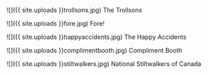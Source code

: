 ![]({{ site.uploads }}trollsons.jpg)
<span class="caption">The Trollsons</span>

![]({{ site.uploads }}fore.jpg)
<span class="caption">Fore!</span>

![]({{ site.uploads }}happyaccidents.jpg)
<span class="caption">The Happy Accidents</span>

![]({{ site.uploads }}complimentbooth.jpg)
<span class="caption">Compliment Booth</span>

![]({{ site.uploads }}stiltwalkers.jpg)
<span class="caption">National Stiltwalkers of Canada</span>
